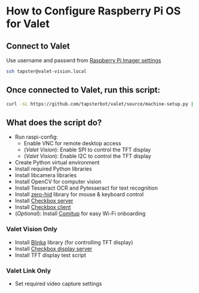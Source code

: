 # How to Configure Raspberry Pi OS for Valet

## Connect to Valet
Use username and passwrd from [Raspberry Pi Imager settings](install-os.md#a-general-settings)
```bash
ssh tapster@valet-vision.local
```

## Once connected to Valet, run this script:
```bash
curl -sL https://github.com/tapsterbot/valet/source/machine-setup.py | python3
```

## What does the script do?
- Run raspi-config:
  - Enable VNC for remote desktop access
  - (*Valet Vision*): Enable SPI to control the TFT display
  - (*Valet Vision*): Enable I2C to control the TFT display
- Create Python virtual environment
- Install required Python libraries
- Install libcamera libraries
- Install OpenCV for computer vision
- Install Tesseract OCR and Pytesseract for text recognition
- Install [zero-hid](https://github.com/tapsterbot/zero-hid/tree/dev) library for mouse & keyboard control
- Install [Checkbox server](https://github.com/tapsterbot/checkbox-server)
- Install [Checkbox client](https://github.com/tapsterbot/checkbox-client-python)
- (*Optional*): Install [Comitup](https://github.com/davesteele/comitup) for easy Wi-Fi onboarding

### Valet Vision Only
- Install [Blinka](https://github.com/adafruit/Adafruit_Blinka) library (for controlling TFT display)
- Install [Checkbox display server](https://github.com/tapsterbot/checkbox-display-server)
- Install TFT display test script

### Valet Link Only
- Set required video capture settings